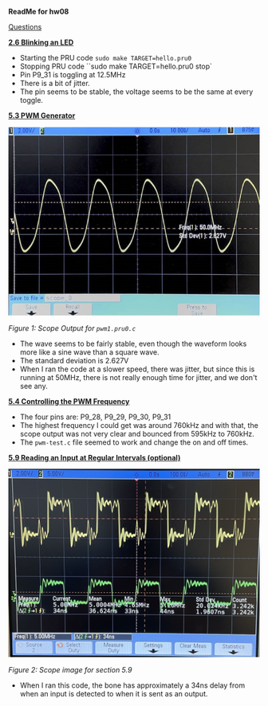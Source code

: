 **ReadMe for hw08**



<u>Questions</u>

**<u>2.6 Blinking an LED</u>**

- Starting the PRU code `sudo make TARGET=hello.pru0`
- Stopping PRU code ``sudo make TARGET=hello.pru0 stop` 
- Pin P9_31 is toggling at 12.5MHz
- There is a bit of jitter.
- The pin seems to be stable, the voltage seems to be the same at every toggle.

**<u>5.3 PWM Generator</u>**

![scope1](https://github.com/rhit-wegerac/ECE434_Files/blob/main/hw08/scope1.jpg?raw=true)

*Figure 1: Scope Output for `pwm1.pru0.c`*

- The wave seems to be fairly stable, even though the waveform looks more like a sine wave than a square wave.
- The standard deviation is 2.627V
- When I ran the code at a slower speed, there was jitter, but since this is running at 50MHz, there is not really enough time for jitter, and we don't see any.

**<u>5.4 Controlling the PWM Frequency</u>**

- The four pins are: P9_28, P9_29, P9_30, P9_31
- The highest frequency I could get was around 760kHz and with that, the scope output was not very clear and bounced from 595kHz to 760kHz.
- The `pwm-test.c` file seemed to work and change the on and off times.

**<u>5.9 Reading an Input at Regular Intervals (optional)</u>**



![](https://github.com/rhit-wegerac/ECE434_Files/blob/main/hw08/IMG_5367.jpeg?raw=true)

*Figure 2: Scope image for section 5.9*

- When I ran this code, the bone has approximately a 34ns delay from when an input is detected to when it is sent as an output.